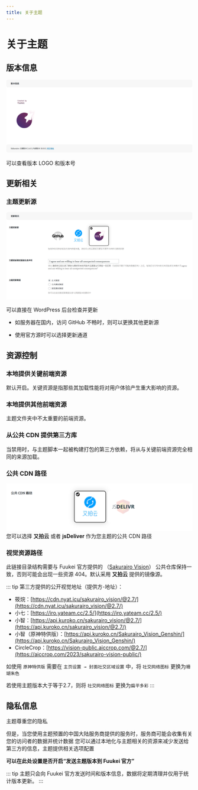 ```yaml
---
title: 关于主题
---
```


# 关于主题 <Badge type="tip" text="v2.7.0" />

## 版本信息

![](/user-images.githubusercontent.com/28827378/233814315-9a06b69c-e559-4552-ba40-3c460fc245ed.png)

可以查看版本 LOGO 和版本号

## 更新相关

### 主题更新源

![](/user-images.githubusercontent.com/28827378/233814314-da46fa95-16a7-4820-87d3-24babd0e390b.png)

可以直接在 WordPress 后台检查并更新

- 如服务器在国内，访问 GitHub 不畅时，则可以更换其他更新源

- 使用官方源时可以选择更新通道

## 资源控制

### 本地提供关键前端资源

默认开启。关键资源是指那些其加载性能将对用户体验产生重大影响的资源。

### 本地提供其他前端资源

主题文件夹中不太重要的前端资源。

### 从公共 CDN 提供第三方库

当禁用时，与主题脚本一起被构建打包的第三方依赖，将从与关键前端资源完全相同的来源加载。

### 公共 CDN 路径

![](/user-images.githubusercontent.com/28827378/233814313-dd83f7da-4b85-43a0-87e7-4230a9ed4a56.png)
您可以选择 **又拍云** 或者 **jsDeliver** 作为您主题的公共 CDN 路径

### 视觉资源路径

此链接目录结构需要与 Fuukei 官方提供的 （[Sakurairo Vision](https://github.com/Fuukei/Sakurairo_Vision)） 公共仓库保持一致，否则可能会出现一些资源 404。默认采用 **又拍云** 提供的镜像源。

::: tip 第三方提供的公开视觉地址（提供方-地址）：

- 筱烷：[https://cdn.nyat.icu/sakurairo_vision/@2.7/](https://cdn.nyat.icu/sakurairo_vision/@2.7/)
- 小七：[https://iro.yateam.cc/2.5/](https://iro.yateam.cc/2.5/)
- 小智：[https://api.kuroko.cn/sakurairo_vision/@2.7/](https://api.kuroko.cn/sakurairo_vision/@2.7/)
- 小智（原神特供版）：[https://api.kuroko.cn/Sakurairo_Vision_Genshin/](https://api.kuroko.cn/Sakurairo_Vision_Genshin/)
- CircleCrop：[https://vision-public.aiccrop.com/@2.7/](https://aiccrop.com/2023/sakurairo-vision-public/)

如使用 `原神特供版` 需要在 `主页设置 → 封面社交区域设置` 中，将 `社交网络图标` 更换为`珊瑚朱色` 

若使用主题版本大于等于2.7，则将 `社交网络图标` 更换为`扁平多彩` 
:::

## 隐私信息

主题尊重您的隐私

但是，当您使用主题预置的中国大陆服务商提供的服务时，服务商可能会收集有关您的访问者的数据并统计数据
您可以通过本地化与主题相关的资源来减少发送给第三方的信息，主题提供相关选项配置

**可以在此处设置是否开启“发送主题版本到 Fuukei 官方”**

::: tip
主题只会向 Fuukei 官方发送时间和版本信息，数据将定期清理并仅用于统计版本更新。
:::
